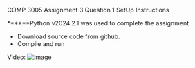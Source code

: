 COMP 3005 Assignment 3 Question 1
SetUp Instructions

******Python v2024.2.1 was used to complete the assignment
- Download source code from github.
- Compile and run

Video:
![image](https://github.com/rimshaatif/Assignment3/assets/113941791/92d76003-498e-4b87-bc95-21dc3356cf2e)
